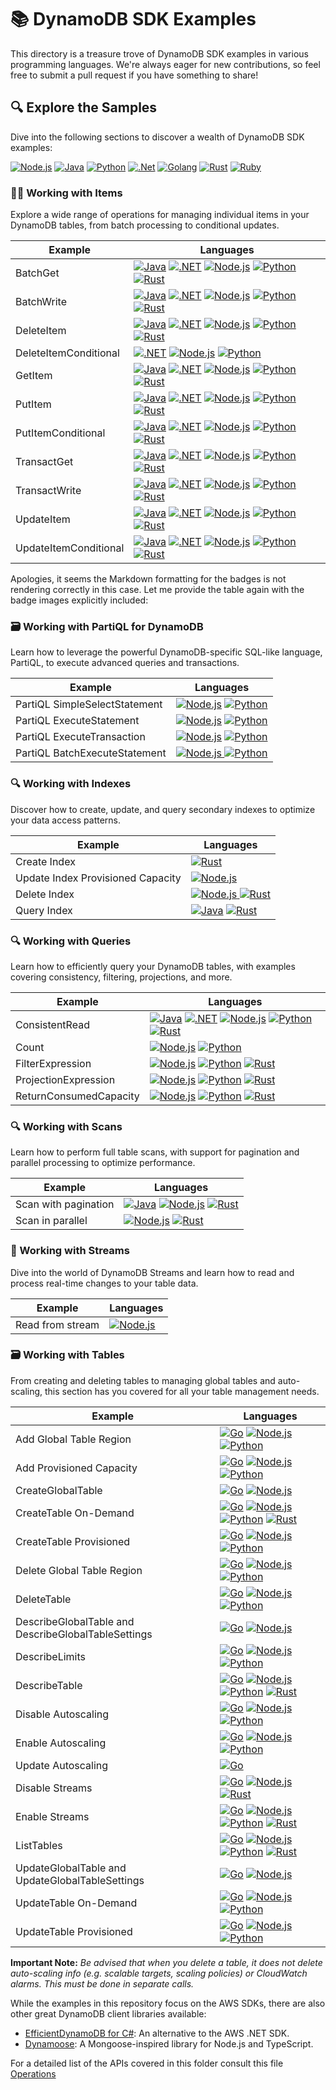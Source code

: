# 📚 DynamoDB SDK Examples

This directory is a treasure trove of DynamoDB SDK examples in various programming languages. We're always eager for new contributions, so feel free to submit a pull request if you have something to share!

## 🔍 Explore the Samples

Dive into the following sections to discover a wealth of DynamoDB SDK examples:

[![Node.js](https://img.shields.io/badge/Node.js-339933?style=for-the-badge&logo=nodedotjs&logoColor=white)](./examples/SDK/node.js/README.md) [![Java](https://img.shields.io/badge/Java-007396?style=for-the-badge&logo=java&logoColor=white)](./examples/SDK/java/README.md) [![Python](https://img.shields.io/badge/Python-3776AB?style=for-the-badge&logo=python&logoColor=white)](./examples/SDK/python/README.md) [![.Net](https://img.shields.io/badge/.Net-512BD4?style=for-the-badge&logo=dotnet&logoColor=white)](./examples/SDK/dotnet/README.md) [![Golang](https://img.shields.io/badge/Go-00ADD8?style=for-the-badge&logo=go&logoColor=white)](./examples/SDK/golang/README.md) [![Rust](https://img.shields.io/badge/Rust-000000?style=for-the-badge&logo=rust&logoColor=white)](./examples/SDK/rust/README.md) [![Ruby](https://img.shields.io/badge/Ruby-CC342D?style=for-the-badge&logo=ruby&logoColor=white)](./examples/SDK/ruby/README.md)

### 👨‍💻 Working with Items

Explore a wide range of operations for managing individual items in your DynamoDB tables, from batch processing to conditional updates.

| Example               | Languages                                                                                                                                                                                                                                                                                                                                                                                                                                                                                                                                                                                                                                                                                                                                                                                                                                                                                                                                                                                 |
| --------------------- | ----------------------------------------------------------------------------------------------------------------------------------------------------------------------------------------------------------------------------------------------------------------------------------------------------------------------------------------------------------------------------------------------------------------------------------------------------------------------------------------------------------------------------------------------------------------------------------------------------------------------------------------------------------------------------------------------------------------------------------------------------------------------------------------------------------------------------------------------------------------------------------------------------------------------------------------------------------------------------------------- |
| BatchGet              | [<img src="https://img.shields.io/badge/Java-007396?style=flat-square&logo=java&logoColor=white" alt="Java" >](./WorkingWithItems/BatchGet/java/BatchGetItem.java) [<img src="https://img.shields.io/badge/.NET-512BD4?style=flat-square&logo=dotnet&logoColor=white" alt=".NET" >](./WorkingWithItems/BatchGet/dotnet/BatchGetItem.cs) [<img src="https://img.shields.io/badge/Node.js-339933?style=flat-square&logo=nodedotjs&logoColor=white" alt="Node.js" >](./WorkingWithItems/BatchGet/node.js/batch-get.js) [<img src="https://img.shields.io/badge/Python-3776AB?style=flat-square&logo=python&logoColor=white" alt="Python" >](./WorkingWithItems/BatchGet/python/batch_get.py) [<img src="https://img.shields.io/badge/Rust-000000?style=flat-square&logo=rust&logoColor=white" alt="Rust" >](./WorkingWithItems/BatchGet/rust/batch-get/main.rs)                                                                                                                              |
| BatchWrite            | [<img src="https://img.shields.io/badge/Java-007396?style=flat-square&logo=java&logoColor=white" alt="Java" >](./WorkingWithItems/BatchWrite/java/BatchWriteItem.java) [<img src="https://img.shields.io/badge/.NET-512BD4?style=flat-square&logo=dotnet&logoColor=white" alt=".NET" >](./WorkingWithItems/BatchWrite/dotnet/BatchWriteItem.cs) [<img src="https://img.shields.io/badge/Node.js-339933?style=flat-square&logo=nodedotjs&logoColor=white" alt="Node.js" >](./WorkingWithItems/BatchWrite/node.js/batch-write.js) [<img src="https://img.shields.io/badge/Python-3776AB?style=flat-square&logo=python&logoColor=white" alt="Python" >](./WorkingWithItems/BatchWrite/python/batch_write.py) [<img src="https://img.shields.io/badge/Rust-000000?style=flat-square&logo=rust&logoColor=white" alt="Rust" >](./WorkingWithItems/BatchWrite/rust/batch-write/main.rs)                                                                                                          |
| DeleteItem            | [<img src="https://img.shields.io/badge/Java-007396?style=flat-square&logo=java&logoColor=white" alt="Java" >](./WorkingWithItems/DeleteItem/java/DeleteItem.java) [<img src="https://img.shields.io/badge/.NET-512BD4?style=flat-square&logo=dotnet&logoColor=white" alt=".NET" >](./WorkingWithItems/DeleteItem/dotnet/DeleteItem.cs) [<img src="https://img.shields.io/badge/Node.js-339933?style=flat-square&logo=nodedotjs&logoColor=white" alt="Node.js" >](./WorkingWithItems/DeleteItem/node.js/delete-item.js) [<img src="https://img.shields.io/badge/Python-3776AB?style=flat-square&logo=python&logoColor=white" alt="Python" >](./WorkingWithItems/DeleteItem/python/delete_item.py) [<img src="https://img.shields.io/badge/Rust-000000?style=flat-square&logo=rust&logoColor=white" alt="Rust" >](./WorkingWithItems/DeleteItem/rust/delete-item/main.rs)                                                                                                                  |
| DeleteItemConditional | [<img src="https://img.shields.io/badge/.NET-512BD4?style=flat-square&logo=dotnet&logoColor=white" alt=".NET" >](./WorkingWithItems/DeleteItemConditional/dotnet/DeleteItemConditional.cs) [<img src="https://img.shields.io/badge/Node.js-339933?style=flat-square&logo=nodedotjs&logoColor=white" alt="Node.js" >](./WorkingWithItems/DeleteItemConditional/node.js/delete-item.js) [<img src="https://img.shields.io/badge/Python-3776AB?style=flat-square&logo=python&logoColor=white" alt="Python" >](./WorkingWithItems/DeleteItemConditional/python/delete_item2.py)                                                                                                                                                                                                                                                                                                                                                                                                               |
| GetItem               | [<img src="https://img.shields.io/badge/Java-007396?style=flat-square&logo=java&logoColor=white" alt="Java" >](./WorkingWithItems/GetItem/java/GetItem.java) [<img src="https://img.shields.io/badge/.NET-512BD4?style=flat-square&logo=dotnet&logoColor=white" alt=".NET" >](./WorkingWithItems/GetItem/dotnet/GetItem.cs) [<img src="https://img.shields.io/badge/Node.js-339933?style=flat-square&logo=nodedotjs&logoColor=white" alt="Node.js" >](./WorkingWithItems/GetItem/node.js/get-item.js) [<img src="https://img.shields.io/badge/Python-3776AB?style=flat-square&logo=python&logoColor=white" alt="Python" >](./WorkingWithItems/GetItem/python/get_item.py) [<img src="https://img.shields.io/badge/Rust-000000?style=flat-square&logo=rust&logoColor=white" alt="Rust" >](./WorkingWithItems/GetItem/rust/get-item/main.rs)                                                                                                                                                |
| PutItem               | [<img src="https://img.shields.io/badge/Java-007396?style=flat-square&logo=java&logoColor=white" alt="Java" >](./WorkingWithItems/PutItem/java/PutItem.java) [<img src="https://img.shields.io/badge/.NET-512BD4?style=flat-square&logo=dotnet&logoColor=white" alt=".NET" >](./WorkingWithItems/PutItem/dotnet/PutItem.cs) [<img src="https://img.shields.io/badge/Node.js-339933?style=flat-square&logo=nodedotjs&logoColor=white" alt="Node.js" >](./WorkingWithItems/PutItem/node.js/put-item.js) [<img src="https://img.shields.io/badge/Python-3776AB?style=flat-square&logo=python&logoColor=white" alt="Python" >](./WorkingWithItems/PutItem/python/put_item.py) [<img src="https://img.shields.io/badge/Rust-000000?style=flat-square&logo=rust&logoColor=white" alt="Rust" >](./WorkingWithItems/PutItem/rust/put-item/main.rs)                                                                                                                                                |
| PutItemConditional    | [<img src="https://img.shields.io/badge/Java-007396?style=flat-square&logo=java&logoColor=white" alt="Java" >](./WorkingWithItems/PutItemConditional/java/PutItemConditional.java) [<img src="https://img.shields.io/badge/.NET-512BD4?style=flat-square&logo=dotnet&logoColor=white" alt=".NET" >](./WorkingWithItems/PutItemConditional/dotnet/PutItemConditional.cs) [<img src="https://img.shields.io/badge/Node.js-339933?style=flat-square&logo=nodedotjs&logoColor=white" alt="Node.js" >](./WorkingWithItems/PutItemConditional/node.js/put-item-conditional.js) [<img src="https://img.shields.io/badge/Python-3776AB?style=flat-square&logo=python&logoColor=white" alt="Python" >](./WorkingWithItems/PutItemConditional/python/put_item_conditional.py) [<img src="https://img.shields.io/badge/Rust-000000?style=flat-square&logo=rust&logoColor=white" alt="Rust" >](./WorkingWithItems/PutItemConditional/rust/conditional-put-item/main.rs)                               |
| TransactGet           | [<img src="https://img.shields.io/badge/Java-007396?style=flat-square&logo=java&logoColor=white" alt="Java" >](./WorkingWithItems/TransactGet/java/TransactGetItem.java) [<img src="https://img.shields.io/badge/.NET-512BD4?style=flat-square&logo=dotnet&logoColor=white" alt=".NET" >](./WorkingWithItems/TransactGet/dotnet/TransactGetItems.cs) [<img src="https://img.shields.io/badge/Node.js-339933?style=flat-square&logo=nodedotjs&logoColor=white" alt="Node.js" >](./WorkingWithItems/TransactGet/node.js/transact-get.js) [<img src="https://img.shields.io/badge/Python-3776AB?style=flat-square&logo=python&logoColor=white" alt="Python" >](./WorkingWithItems/TransactGet/python/transact_get.py) [<img src="https://img.shields.io/badge/Rust-000000?style=flat-square&logo=rust&logoColor=white" alt="Rust" >](./WorkingWithItems/TransactGet/rust/transact-get/main.rs)                                                                                               |
| TransactWrite         | [<img src="https://img.shields.io/badge/Java-007396?style=flat-square&logo=java&logoColor=white" alt="Java" >](./WorkingWithItems/TransactWrite/java/TransactWriteItem.java) [<img src="https://img.shields.io/badge/.NET-512BD4?style=flat-square&logo=dotnet&logoColor=white" alt=".NET" >](./WorkingWithItems/TransactWrite/dotnet/TransactWriteItems.cs) [<img src="https://img.shields.io/badge/Node.js-339933?style=flat-square&logo=nodedotjs&logoColor=white" alt="Node.js" >](./WorkingWithItems/TransactWrite/node.js/transact-write.js) [<img src="https://img.shields.io/badge/Python-3776AB?style=flat-square&logo=python&logoColor=white" alt="Python" >](./WorkingWithItems/TransactWrite/python/transact_write.py) [<img src="https://img.shields.io/badge/Rust-000000?style=flat-square&logo=rust&logoColor=white" alt="Rust" >](./WorkingWithItems/TransactWrite/rust/transact-put/main.rs)                                                                             |
| UpdateItem            | [<img src="https://img.shields.io/badge/Java-007396?style=flat-square&logo=java&logoColor=white" alt="Java" >](./WorkingWithItems/UpdateItem/java/UpdateItem.java) [<img src="https://img.shields.io/badge/.NET-512BD4?style=flat-square&logo=dotnet&logoColor=white" alt=".NET" >](./WorkingWithItems/UpdateItem/dotnet/UpdateItem.cs) [<img src="https://img.shields.io/badge/Node.js-339933?style=flat-square&logo=nodedotjs&logoColor=white" alt="Node.js" >](./WorkingWithItems/UpdateItem/node.js/update-item.js) [<img src="https://img.shields.io/badge/Python-3776AB?style=flat-square&logo=python&logoColor=white" alt="Python" >](./WorkingWithItems/UpdateItem/python/updating_item.py) [<img src="https://img.shields.io/badge/Rust-000000?style=flat-square&logo=rust&logoColor=white" alt="Rust" >](./WorkingWithItems/UpdateItem/rust/update-item/main.rs)                                                                                                                |
| UpdateItemConditional | [<img src="https://img.shields.io/badge/Java-007396?style=flat-square&logo=java&logoColor=white" alt="Java" >](./WorkingWithItems/UpdateItemConditional/java/UpdateItemConditional.java) [<img src="https://img.shields.io/badge/.NET-512BD4?style=flat-square&logo=dotnet&logoColor=white" alt=".NET" >](./WorkingWithItems/UpdateItemConditional/dotnet/UpdateItemConditional.cs) [<img src="https://img.shields.io/badge/Node.js-339933?style=flat-square&logo=nodedotjs&logoColor=white" alt="Node.js" >](./WorkingWithItems/UpdateItemConditional/node.js/update-item-conditional.js) [<img src="https://img.shields.io/badge/Python-3776AB?style=flat-square&logo=python&logoColor=white" alt="Python" >](./WorkingWithItems/UpdateItemConditional/python/update_item_conditional.py) [<img src="https://img.shields.io/badge/Rust-000000?style=flat-square&logo=rust&logoColor=white" alt="Rust" >](./WorkingWithItems/UpdateItemConditional/rust/conditional-update-item/main.rs) |

Apologies, it seems the Markdown formatting for the badges is not rendering correctly in this case. Let me provide the table again with the badge images explicitly included:

### 🗃️ Working with PartiQL for DynamoDB

Learn how to leverage the powerful DynamoDB-specific SQL-like language, PartiQL, to execute advanced queries and transactions.

| Example                       | Languages                                                                                                                                                                                                                                                                                                                                                                                     |
| ----------------------------- | --------------------------------------------------------------------------------------------------------------------------------------------------------------------------------------------------------------------------------------------------------------------------------------------------------------------------------------------------------------------------------------------- |
| PartiQL SimpleSelectStatement | [![Node.js](https://img.shields.io/badge/Node.js-339933?style=flat-square&logo=nodedotjs&logoColor=white)](./WorkingWithPartiQL/PartiQLSimpleSelectStatement/node.js/simple-select-statement.js) [![Python](https://img.shields.io/badge/Python-3776AB?style=flat-square&logo=python&logoColor=white)](./WorkingWithPartiQL/PartiQLSimpleSelectStatement/python/simple-select-statement.py)   |
| PartiQL ExecuteStatement      | [![Node.js](https://img.shields.io/badge/Node.js-339933?style=flat-square&logo=nodedotjs&logoColor=white)](./WorkingWithPartiQL/PartiQLExecuteStatement/node.js/execute-statement.js) [![Python](https://img.shields.io/badge/Python-3776AB?style=flat-square&logo=python&logoColor=white)](./WorkingWithPartiQL/PartiQLExecuteStatement/python/execute-statement.py)                         |
| PartiQL ExecuteTransaction    | [![Node.js](https://img.shields.io/badge/Node.js-339933?style=flat-square&logo=nodedotjs&logoColor=white)](./WorkingWithPartiQL/PartiQLExecuteTransaction/node.js/execute-transaction.js) [![Python](https://img.shields.io/badge/Python-3776AB?style=flat-square&logo=python&logoColor=white)](./WorkingWithPartiQL/PartiQLExecuteTransaction/python/execute-transaction.py)                 |
| PartiQL BatchExecuteStatement | [![Node.js](https://img.shields.io/badge/Node.js-339933?style=flat-square&logo=nodedotjs&logoColor=white) ](./WorkingWithPartiQL/PartiQLBatchExecuteStatement/node.js/batch-execute-statement.js) [![Python](https://img.shields.io/badge/Python-3776AB?style=flat-square&logo=python&logoColor=white) ](./WorkingWithPartiQL/PartiQLBatchExecuteStatement/python/batch-execute-statement.py) |

### 🔍 Working with Indexes

Discover how to create, update, and query secondary indexes to optimize your data access patterns.

| Example                           | Languages                                                                                                                                                                                                                                                                                                      |
| --------------------------------- | -------------------------------------------------------------------------------------------------------------------------------------------------------------------------------------------------------------------------------------------------------------------------------------------------------------- |
| Create Index                      | [![Rust](https://img.shields.io/badge/Rust-000000?style=flat-square&logo=rust&logoColor=white)](./rust/working_with_indexes/src/create-index/main.rs)                                                                                                                                                          |
| Update Index Provisioned Capacity | [![Node.js](https://img.shields.io/badge/Node.js-339933?style=flat-square&logo=nodedotjs&logoColor=white) ](./Node.js/WorkingWithIndexes/UpdateIndexProvisionedCapacity.js)                                                                                                                                    |
| Delete Index                      | [![Node.js](https://img.shields.io/badge/Node.js-339933?style=flat-square&logo=nodedotjs&logoColor=white) ](./Node.js/WorkingWithIndexes/DeleteIndex.js) [![Rust](https://img.shields.io/badge/Rust-000000?style=flat-square&logo=rust&logoColor=white)](./rust/working_with_indexes/src/delete-index/main.rs) |
| Query Index                       | [![Java](https://img.shields.io/badge/Java-007396?style=flat-square&logo=java&logoColor=white)](./java/WorkingWithIndexes/TableAsyncQueryIndex.java) [![Rust](https://img.shields.io/badge/Rust-000000?style=flat-square&logo=rust&logoColor=white)](./rust/working_with_indexes/src/query-index/main.rs)      |

### 🔍 Working with Queries

Learn how to efficiently query your DynamoDB tables, with examples covering consistency, filtering, projections, and more.

| Example                | Languages                                                                                                                                                                                                                                                                                                                                                                                                                                                                                                                                                                                                                                                                                                                                                                                     |
| ---------------------- | --------------------------------------------------------------------------------------------------------------------------------------------------------------------------------------------------------------------------------------------------------------------------------------------------------------------------------------------------------------------------------------------------------------------------------------------------------------------------------------------------------------------------------------------------------------------------------------------------------------------------------------------------------------------------------------------------------------------------------------------------------------------------------------------- |
| ConsistentRead         | [![Java](https://img.shields.io/badge/Java-007396?style=flat-square&logo=java&logoColor=white)](./java/WorkingWithQueries/TableAsyncQuery.java) [![.NET](https://img.shields.io/badge/.NET-512BD4?style=flat-square&logo=dotnet&logoColor=white)](./dotnet/WorkingWithQueries/ConsistentRead.cs) [![Node.js](https://img.shields.io/badge/Node.js-339933?style=flat-square&logo=nodedotjs&logoColor=white)](./node.js/WorkingWithQueries/query-consistent-read.js) [![Python](https://img.shields.io/badge/Python-3776AB?style=flat-square&logo=python&logoColor=white)](./python/WorkingWithQueries/query-consistent-read.py) [![Rust](https://img.shields.io/badge/Rust-000000?style=flat-square&logo=rust&logoColor=white)](./rust/working_with_queries/src/query-consistent-read/main.rs) |
| Count                  | [![Node.js](https://img.shields.io/badge/Node.js-339933?style=flat-square&logo=nodedotjs&logoColor=white)](./node.js/WorkingWithQueries/query-scan-count.js) [![Python](https://img.shields.io/badge/Python-3776AB?style=flat-square&logo=python&logoColor=white)](./python/WorkingWithQueries/query-scan-count.py)                                                                                                                                                                                                                                                                                                                                                                                                                                                                           |
| FilterExpression       | [![Node.js](https://img.shields.io/badge/Node.js-339933?style=flat-square&logo=nodedotjs&logoColor=white)](./node.js/WorkingWithQueries/query-filter-expression.js) [![Python](https://img.shields.io/badge/Python-3776AB?style=flat-square&logo=python&logoColor=white)](./python/WorkingWithQueries/query_filter_expression.py) [![Rust](https://img.shields.io/badge/Rust-000000?style=flat-square&logo=rust&logoColor=white)](./rust/working_with_queries/src/query-scan-filter/main.rs)                                                                                                                                                                                                                                                                                                  |
| ProjectionExpression   | [![Node.js](https://img.shields.io/badge/Node.js-339933?style=flat-square&logo=nodedotjs&logoColor=white)](./node.js/WorkingWithQueries/query-projection-expression.js) [![Python](https://img.shields.io/badge/Python-3776AB?style=flat-square&logo=python&logoColor=white)](./python/WorkingWithQueries/query_projection_expression.py) [![Rust](https://img.shields.io/badge/Rust-000000?style=flat-square&logo=rust&logoColor=white)](./rust/working_with_queries/src/query-projection/main.rs)                                                                                                                                                                                                                                                                                           |
| ReturnConsumedCapacity | [![Node.js](https://img.shields.io/badge/Node.js-339933?style=flat-square&logo=nodedotjs&logoColor=white)](./node.js/WorkingWithQueries/query-return-consumed-capacity.js) [![Python](https://img.shields.io/badge/Python-3776AB?style=flat-square&logo=python&logoColor=white)](./python/WorkingWithQueries/query-return-consumed-capacity.py) [![Rust](https://img.shields.io/badge/Rust-000000?style=flat-square&logo=rust&logoColor=white)](./rust/working_with_queries/src/query-consumed-capacity/main.rs)                                                                                                                                                                                                                                                                              |

### 🔍 Working with Scans

Learn how to perform full table scans, with support for pagination and parallel processing to optimize performance.

| Example              | Languages                                                                                                                                                                                                                                                                                                                                                                                                                                                                    |
| -------------------- | ---------------------------------------------------------------------------------------------------------------------------------------------------------------------------------------------------------------------------------------------------------------------------------------------------------------------------------------------------------------------------------------------------------------------------------------------------------------------------- |
| Scan with pagination | [![Java](https://img.shields.io/badge/Java-007396?style=flat-square&logo=java&logoColor=white)](./java/WorkingWithScans/TableAsyncScan.java) [![Node.js](https://img.shields.io/badge/Node.js-339933?style=flat-square&logo=nodedotjs&logoColor=white)](./node.js/WorkingWithScans/scan-fetch-all-pagination.js) [![Rust](https://img.shields.io/badge/Rust-000000?style=flat-square&logo=rust&logoColor=white)](./rust/working_with_scans/src/scan-with-pagination/main.rs) |
| Scan in parallel     | [![Node.js](https://img.shields.io/badge/Node.js-339933?style=flat-square&logo=nodedotjs&logoColor=white)](./node.js/WorkingWithScans/scan-parallel-segments.js) [![Rust](https://img.shields.io/badge/Rust-000000?style=flat-square&logo=rust&logoColor=white)](./rust/working_with_scans/src/scan-in-parallel/main.rs)                                                                                                                                                     |

### 🌊 Working with Streams

Dive into the world of DynamoDB Streams and learn how to read and process real-time changes to your table data.

| Example          | Languages                                                                                                                                               |
| ---------------- | ------------------------------------------------------------------------------------------------------------------------------------------------------- |
| Read from stream | [![Node.js](https://img.shields.io/badge/Node.js-339933?style=flat-square&logo=nodedotjs&logoColor=white)](./node.js/WorkingWithStreams/read-stream.js) |

### 🗃️ Working with Tables

From creating and deleting tables to managing global tables and auto-scaling, this section has you covered for all your table management needs.

| Example                                             | Languages                                                                                                                                                                                                                                                                                                                                                                                                                                                                                                                                                                                                                                                     |
| --------------------------------------------------- | ------------------------------------------------------------------------------------------------------------------------------------------------------------------------------------------------------------------------------------------------------------------------------------------------------------------------------------------------------------------------------------------------------------------------------------------------------------------------------------------------------------------------------------------------------------------------------------------------------------------------------------------------------------- |
| Add Global Table Region                             | [![Go](https://img.shields.io/badge/Go-00ADD8?style=flat-square&logo=go&logoColor=white)](./golang/WorkingWithTables/addGlobalTableRegion/addGlobalTableRegion.go) [![Node.js](https://img.shields.io/badge/Node.js-339933?style=flat-square&logo=nodedotjs&logoColor=white)](./node.js/WorkingWithTables/add-global-table-region.js) [![Python](https://img.shields.io/badge/Python-3776AB?style=flat-square&logo=python&logoColor=white)](./python/WorkingWithTables/add_global_table_region.py)                                                                                                                                                            |
| Add Provisioned Capacity                            | [![Go](https://img.shields.io/badge/Go-00ADD8?style=flat-square&logo=go&logoColor=white)](./golang/WorkingWithTables/addProvisionedCapacity/addProvisionedCapacity.go) [![Node.js](https://img.shields.io/badge/Node.js-339933?style=flat-square&logo=nodedotjs&logoColor=white)](./node.js/WorkingWithTables/add_provisioned_capacity.js) [![Python](https://img.shields.io/badge/Python-3776AB?style=flat-square&logo=python&logoColor=white)](./python/WorkingWithTables/add_provisioned_capacity.py)                                                                                                                                                      |
| CreateGlobalTable                                   | [![Go](https://img.shields.io/badge/Go-00ADD8?style=flat-square&logo=go&logoColor=white)](./golang/WorkingWithTables/createGlobalTable/createGlobalTable.go) [![Node.js](https://img.shields.io/badge/Node.js-339933?style=flat-square&logo=nodedotjs&logoColor=white)](./node.js/WorkingWithTables/create-global-table.js)                                                                                                                                                                                                                                                                                                                                   |
| CreateTable On-Demand                               | [![Go](https://img.shields.io/badge/Go-00ADD8?style=flat-square&logo=go&logoColor=white)](./golang/WorkingWithTables/createTableOnDemand/createTableOnDemand.go) [![Node.js](https://img.shields.io/badge/Node.js-339933?style=flat-square&logo=nodedotjs&logoColor=white)](./node.js/WorkingWithTables/create_table_on_demand.js) [![Python](https://img.shields.io/badge/Python-3776AB?style=flat-square&logo=python&logoColor=white)](./python/WorkingWithTables/create_table_on-demand.py) [![Rust](https://img.shields.io/badge/Rust-000000?style=flat-square&logo=rust&logoColor=white)](./rust/working_with_tables/src/create-table-on-demand/main.rs) |
| CreateTable Provisioned                             | [![Go](https://img.shields.io/badge/Go-00ADD8?style=flat-square&logo=go&logoColor=white)](./golang/WorkingWithTables/createTableProvisioned/createTableProvisioned.go) [![Node.js](https://img.shields.io/badge/Node.js-339933?style=flat-square&logo=nodedotjs&logoColor=white)](./node.js/WorkingWithTables/create_table_provisioned.js) [![Python](https://img.shields.io/badge/Python-3776AB?style=flat-square&logo=python&logoColor=white)](./python/WorkingWithTables/create_table_provisioned.py)                                                                                                                                                      |
| Delete Global Table Region                          | [![Go](https://img.shields.io/badge/Go-00ADD8?style=flat-square&logo=go&logoColor=white)](./golang/WorkingWithTables/deleteGlobalTableRegion/deleteGlobalTableRegion.go) [![Node.js](https://img.shields.io/badge/Node.js-339933?style=flat-square&logo=nodedotjs&logoColor=white)](./node.js/WorkingWithTables/delete-global-table-region.js) [![Python](https://img.shields.io/badge/Python-3776AB?style=flat-square&logo=python&logoColor=white)](./python/WorkingWithTables/delete_global_table_region.py)                                                                                                                                                |
| DeleteTable                                         | [![Go](https://img.shields.io/badge/Go-00ADD8?style=flat-square&logo=go&logoColor=white)](./golang/WorkingWithTables/deleteTable/deleteTable.go) [![Node.js](https://img.shields.io/badge/Node.js-339933?style=flat-square&logo=nodedotjs&logoColor=white)](./node.js/WorkingWithTables/delete_table.js) [![Python](https://img.shields.io/badge/Python-3776AB?style=flat-square&logo=python&logoColor=white)](./python/WorkingWithTables/delete_table.py)                                                                                                                                                                                                    |
| DescribeGlobalTable and DescribeGlobalTableSettings | [![Go](https://img.shields.io/badge/Go-00ADD8?style=flat-square&logo=go&logoColor=white)](./golang/WorkingWithTables/describeGlobalTable/describeGlobalTable.go) [![Node.js](https://img.shields.io/badge/Node.js-339933?style=flat-square&logo=nodedotjs&logoColor=white)](./node.js/WorkingWithTables/describe-global-table-and-global-table-settings.js)                                                                                                                                                                                                                                                                                                   |
| DescribeLimits                                      | [![Go](https://img.shields.io/badge/Go-00ADD8?style=flat-square&logo=go&logoColor=white)](./golang/WorkingWithTables/describeLimits/describeLimits.go) [![Node.js](https://img.shields.io/badge/Node.js-339933?style=flat-square&logo=nodedotjs&logoColor=white)](./node.js/WorkingWithTables/describe_limits.js) [![Python](https://img.shields.io/badge/Python-3776AB?style=flat-square&logo=python&logoColor=white)](./python/WorkingWithTables/describe_limits.py)                                                                                                                                                                                        |
| DescribeTable                                       | [![Go](https://img.shields.io/badge/Go-00ADD8?style=flat-square&logo=go&logoColor=white)](./golang/WorkingWithTables/describeTable/describeTable.go) [![Node.js](https://img.shields.io/badge/Node.js-339933?style=flat-square&logo=nodedotjs&logoColor=white)](./node.js/WorkingWithTables/describe_table.js) [![Python](https://img.shields.io/badge/Python-3776AB?style=flat-square&logo=python&logoColor=white)](./python/WorkingWithTables/describe_table.py) [![Rust](https://img.shields.io/badge/Rust-000000?style=flat-square&logo=rust&logoColor=white)](./rust/working_with_tables/src/describe-table/main.rs)                                     |
| Disable Autoscaling                                 | [![Go](https://img.shields.io/badge/Go-00ADD8?style=flat-square&logo=go&logoColor=white)](./golang/WorkingWithTables/disableAutoscaling/disableAutoscaling.go) [![Node.js](https://img.shields.io/badge/Node.js-339933?style=flat-square&logo=nodedotjs&logoColor=white)](./node.js/WorkingWithTables/disable_auto_scaling.js) [![Python](https://img.shields.io/badge/Python-3776AB?style=flat-square&logo=python&logoColor=white)](./python/WorkingWithTables/disable_auto-scaling.py)                                                                                                                                                                      |
| Enable Autoscaling                                  | [![Go](https://img.shields.io/badge/Go-00ADD8?style=flat-square&logo=go&logoColor=white)](./golang/WorkingWithTables/enableAutoscaling/enableAutoscaling.go) [![Node.js](https://img.shields.io/badge/Node.js-339933?style=flat-square&logo=nodedotjs&logoColor=white)](./node.js/WorkingWithTables/enable_auto_scaling_v2.js) [![Python](https://img.shields.io/badge/Python-3776AB?style=flat-square&logo=python&logoColor=white)](./python/WorkingWithTables/enable_auto-scaling.py)                                                                                                                                                                       |
| Update Autoscaling                                  | [![Go](https://img.shields.io/badge/Go-00ADD8?style=flat-square&logo=go&logoColor=white)](./golang/WorkingWithTables/updateAutoscaling/updateAutoscaling.go)                                                                                                                                                                                                                                                                                                                                                                                                                                                                                                  |
| Disable Streams                                     | [![Go](https://img.shields.io/badge/Go-00ADD8?style=flat-square&logo=go&logoColor=white)](./golang/WorkingWithTables/disableStreams/disableStreams.go) [![Node.js](https://img.shields.io/badge/Node.js-339933?style=flat-square&logo=nodedotjs&logoColor=white)](./node.js/WorkingWithTables/disable_streams.js) [![Rust](https://img.shields.io/badge/Rust-000000?style=flat-square&logo=rust&logoColor=white)](./rust/working_with_streams/src/disable-update-streams/main.rs)                                                                                                                                                                             |
| Enable Streams                                      | [![Go](https://img.shields.io/badge/Go-00ADD8?style=flat-square&logo=go&logoColor=white)](./golang/WorkingWithTables/enableStreams/enableStreams.go) [![Node.js](https://img.shields.io/badge/Node.js-339933?style=flat-square&logo=nodedotjs&logoColor=white)](./node.js/WorkingWithTables/enable_streams.js) [![Python](https://img.shields.io/badge/Python-3776AB?style=flat-square&logo=python&logoColor=white)](./python/WorkingWithTables/enable_streams.py) [![Rust](https://img.shields.io/badge/Rust-000000?style=flat-square&logo=rust&logoColor=white)](./rust/working_with_streams/src/enable-update-streams/main.rs)                             |
| ListTables                                          | [![Go](https://img.shields.io/badge/Go-00ADD8?style=flat-square&logo=go&logoColor=white)](./golang/WorkingWithTables/listTables/listTables.go) [![Node.js](https://img.shields.io/badge/Node.js-339933?style=flat-square&logo=nodedotjs&logoColor=white)](./node.js/WorkingWithTables/list_tables.js) [![Python](https://img.shields.io/badge/Python-3776AB?style=flat-square&logo=python&logoColor=white)](./python/WorkingWithTables/list_tables.py) [![Rust](https://img.shields.io/badge/Rust-000000?style=flat-square&logo=rust&logoColor=white)](./rust/working_with_tables/src/list-tables/main.rs)                                                    |
| UpdateGlobalTable and UpdateGlobalTableSettings     | [![Go](https://img.shields.io/badge/Go-00ADD8?style=flat-square&logo=go&logoColor=white)](./golang/WorkingWithTables/updateGlobalTable/updateGlobalTable.go) [![Node.js](https://img.shields.io/badge/Node.js-339933?style=flat-square&logo=nodedotjs&logoColor=white)](./node.js/WorkingWithTables/update-global-table-and-global-table-settings.js)                                                                                                                                                                                                                                                                                                         |
| UpdateTable On-Demand                               | [![Go](https://img.shields.io/badge/Go-00ADD8?style=flat-square&logo=go&logoColor=white)](./golang/WorkingWithTables/changeTableToOnDemand/changeTableToOnDemand.go) [![Node.js](https://img.shields.io/badge/Node.js-339933?style=flat-square&logo=nodedotjs&logoColor=white)](./node.js/WorkingWithTables/table_change_to_on_demand.js) [![Python](https://img.shields.io/badge/Python-3776AB?style=flat-square&logo=python&logoColor=white)](./python/WorkingWithTables/table_change_to_on-demand.py)                                                                                                                                                      |
| UpdateTable Provisioned                             | [![Go](https://img.shields.io/badge/Go-00ADD8?style=flat-square&logo=go&logoColor=white)](./golang/WorkingWithTables/changeTableToProvisioned/changeTableToProvisioned.go) [![Node.js](https://img.shields.io/badge/Node.js-339933?style=flat-square&logo=nodedotjs&logoColor=white)](./node.js/WorkingWithTables/table_change_to_provisioned.js) [![Python](https://img.shields.io/badge/Python-3776AB?style=flat-square&logo=python&logoColor=white)](./python/WorkingWithTables/table_change_to_provisioned.py)                                                                                                                                            |

**Important Note:**
_Be advised that when you delete a table, it does not delete auto-scaling info (e.g. scalable targets, scaling policies) or CloudWatch alarms. This must be done in separate calls._

While the examples in this repository focus on the AWS SDKs, there are also other great DynamoDB client libraries available:

- [EfficientDynamoDB for C#](https://github.com/AllocZero/EfficientDynamoDb): An alternative to the AWS .NET SDK.
- [Dynamoose](https://dynamoosejs.com/): A Mongoose-inspired library for Node.js and TypeScript.

For a detailed list of the APIs covered in this folder consult this file [Operations](./Operations.md)
